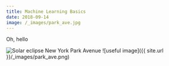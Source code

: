 ```yaml
---
title: Machine Learning Basics
date: 2018-09-14
image: /_images/park_ave.jpg
---
```


Oh, hello

![Solar eclipse New York Park Avenue](/_images/park_ave.jpg)
![useful image]({{ site.url }}/_images/park_ave.png)
